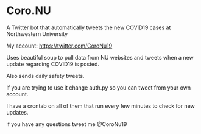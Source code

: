 # Coro.NU
A Twitter bot that automatically tweets the new COVID19 cases at Northwestern University

My account: https://twitter.com/CoroNu19


Uses beautiful soup to pull data from NU websites and tweets when a new update regarding COVID19 is posted.

Also sends daily safety tweets.

If you are trying to use it change auth.py so you can tweet from your own account.

I have a crontab on all of them that run every few minutes to check for new updates.

if you have any questions tweet me @CoroNu19
